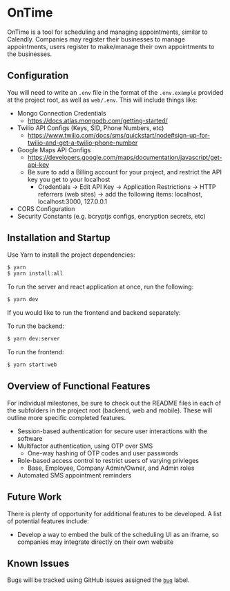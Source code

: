 # OnTime

OnTime is a tool for scheduling and managing appointments, similar to Calendly. Companies may register their businesses to manage appointments, users register to make/manage their own appointments to the businesses.

## Configuration

You will need to write an `.env` file in the format of the `.env.example` provided at the project root, as well as `web/.env`. This will include things like:

- Mongo Connection Credentials
  - https://docs.atlas.mongodb.com/getting-started/
- Twilio API Configs (Keys, SID, Phone Numbers, etc)
  - https://www.twilio.com/docs/sms/quickstart/node#sign-up-for-twilio-and-get-a-twilio-phone-number
- Google Maps API Configs
  - https://developers.google.com/maps/documentation/javascript/get-api-key
  - Be sure to add a Billing account for your project, and restrict the API key you get to your localhost
    - Credentials -> Edit API Key -> Application Restrictions -> HTTP referrers (web sites) -> add the following items: localhost, localhost:3000, 127.0.0.1
- CORS Configuration
- Security Constants (e.g. bcryptjs configs, encryption secrets, etc)

## Installation and Startup

Use Yarn to install the project dependencies:

```bash
$ yarn
$ yarn install:all
```

To run the server and react application at once, run the following:

```bash
$ yarn dev
```

If you would like to run the frontend and backend separately:

To run the backend:

```bash
$ yarn dev:server
```

To run the frontend:

```bash
$ yarn start:web
```

## Overview of Functional Features

For individual milestones, be sure to check out the README files in each of the subfolders in the project root (backend, web and mobile). These will outline more specific completed features.

- Session-based authentication for secure user interactions with the software
- Multifactor authentication, using OTP over SMS
  - One-way hashing of OTP codes and user passwords
- Role-based access control to restrict users of varying privleges
  - Base, Employee, Company Admin/Owner, and Admin roles
- Automated SMS appointment reminders

## Future Work

There is plenty of opportunity for additional features to be developed. A list of potential features include:

- Develop a way to embed the bulk of the scheduling UI as an iframe, so companies may integrate directly on their own website

## Known Issues

Bugs will be tracked using GitHub issues assigned the [`bug`](https://github.com/medapt/medapt/issues?q=is%3Aissue+is%3Aopen+label%3Abug) label.
